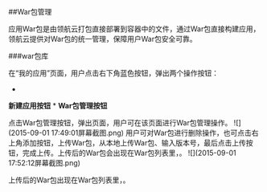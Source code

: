 ##War包管理

应用War包是由领航云打包直接部署到容器中的文件，通过War包直接构建应用，领航云提供对War包的统一管理，保障用户War包安全可靠。

###war包库

在“我的应用”页面，用户点击右下角蓝色按钮，弹出两个操作按钮：

* 
**新建应用按钮**
* 
**War包管理按钮**



点击War包管理按钮，弹出页面，用户可在该页面进行War包管理操作。
![](2015-09-01 17:49:01屏幕截图.png)
用户可对War包进行删除操作，也可点击右上角添加按钮，上传War包，从本地上传War包、输入版本号，最后点击上传按钮，完成上传。上传后的War包会出现在War包列表里，。
![](2015-09-01 17:52:12屏幕截图.png)

上传后的War包出现在War包列表里，。